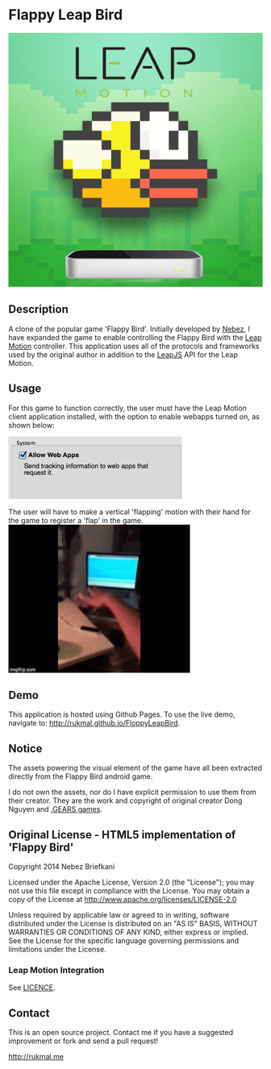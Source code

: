# Flappy Leap Bird
![Flappy Leap Bird Logo](bin/FlappyLeapBird_logo.png)

## Description

A clone of the popular game 'Flappy Bird'. Initially developed by [Nebez](https://github.com/nebez/floppybird/), I have expanded the game to enable controlling the Flappy Bird with the [Leap Motion](http://leapmotion.com) controller. This application uses all of the protocols and frameworks used by the original author in addition to the [LeapJS](http://developer.leapmotion.com/leapjs/) API for the Leap Motion.

## Usage

For this game to function correctly, the user must have the Leap Motion client application installed, with the option to enable webapps turned on, as shown below:

![Leap Motion settings pane](bin/leapsettings.png)

The user will have to make a vertical 'flapping' motion with their hand for the game to register a 'flap' in the game.
![Flapping demo](bin/flapdemo.gif)

## Demo

This application is hosted using Github Pages. To use the live demo, navigate to: http://rukmal.github.io/FloppyLeapBird.

## Notice

The assets powering the visual element of the game have all been extracted directly from the Flappy Bird android game.

I do not own the assets, nor do I have explicit permission to use them from their creator. They are the work and copyright of original creator Dong Nguyen and [.GEARS games](http://www.dotgears.com/).


## Original License - HTML5 implementation of 'Flappy Bird'

Copyright 2014 Nebez Briefkani

Licensed under the Apache License, Version 2.0 (the "License");
you may not use this file except in compliance with the License.
You may obtain a copy of the License at
http://www.apache.org/licenses/LICENSE-2.0

Unless required by applicable law or agreed to in writing, software
distributed under the License is distributed on an "AS IS" BASIS,
WITHOUT WARRANTIES OR CONDITIONS OF ANY KIND, either express or implied.
See the License for the specific language governing permissions and
limitations under the License.

### Leap Motion Integration

See [LICENCE](LICENSE).

## Contact

This is an open source project. Contact me if you have a suggested improvement or fork and send a pull request!

http://rukmal.me
